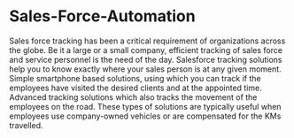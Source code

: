# Sales-Force-Automation
Sales force tracking has been a critical requirement of organizations across the globe. Be it a large or a small company, efficient tracking of sales force and service personnel is the need of the day. Salesforce tracking solutions help you to know exactly where your sales person is at any given moment. Simple smartphone based solutions, using which you can track if the employees have visited the desired clients and at the appointed time. Advanced tracking solutions which also tracks the movement of the employees on the road. These types of solutions are typically useful when employees use company-owned vehicles or are compensated for the KMs travelled.
